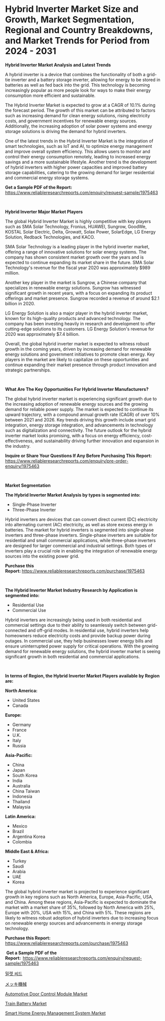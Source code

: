 <p><h1>Hybrid Inverter Market Size and Growth, Market Segmentation, Regional and Country Breakdowns, and Market Trends for Period from 2024 -  2031</h1></p><p><strong>Hybrid Inverter Market Analysis and Latest Trends</strong></p>
<p><p>A hybrid inverter is a device that combines the functionality of both a grid-tie inverter and a battery storage inverter, allowing for energy to be stored in batteries as well as fed back into the grid. This technology is becoming increasingly popular as more people look for ways to make their energy consumption more efficient and sustainable.</p><p>The Hybrid Inverter Market is expected to grow at a CAGR of 10.1% during the forecast period. The growth of this market can be attributed to factors such as increasing demand for clean energy solutions, rising electricity costs, and government incentives for renewable energy sources. Additionally, the increasing adoption of solar power systems and energy storage solutions is driving the demand for hybrid inverters.</p><p>One of the latest trends in the Hybrid Inverter Market is the integration of smart technologies, such as IoT and AI, to optimize energy management and improve overall system efficiency. This allows users to monitor and control their energy consumption remotely, leading to increased energy savings and a more sustainable lifestyle. Another trend is the development of hybrid inverters with higher power capacities and improved battery storage capabilities, catering to the growing demand for larger residential and commercial energy storage systems.</p></p>
<p><strong>Get a Sample PDF of the Report:&nbsp;</strong> <a href="https://www.reliableresearchreports.com/enquiry/request-sample/1975463">https://www.reliableresearchreports.com/enquiry/request-sample/1975463</a></p>
<p>&nbsp;</p>
<p><strong>Hybrid Inverter Major Market Players</strong></p>
<p><p>The global Hybrid Inverter Market is highly competitive with key players such as SMA Solar Technology, Fronius, HUAWEI, Sungrow, GoodWe, KOSTAL Solar Electric, Delta, Growatt, Solax Power, SolarEdge, LG Energy Solution, Redback Technologies, and KACO.</p><p>SMA Solar Technology is a leading player in the hybrid inverter market, offering a range of innovative solutions for solar energy systems. The company has shown consistent market growth over the years and is expected to continue expanding its market share in the future. SMA Solar Technology's revenue for the fiscal year 2020 was approximately $989 million.</p><p>Another key player in the market is Sungrow, a Chinese company that specializes in renewable energy solutions. Sungrow has witnessed significant growth in recent years, with a focus on expanding its product offerings and market presence. Sungrow recorded a revenue of around $2.1 billion in 2020.</p><p>LG Energy Solution is also a major player in the hybrid inverter market, known for its high-quality products and advanced technology. The company has been investing heavily in research and development to offer cutting-edge solutions to its customers. LG Energy Solution's revenue for 2020 was approximately $7.4 billion.</p><p>Overall, the global hybrid inverter market is expected to witness robust growth in the coming years, driven by increasing demand for renewable energy solutions and government initiatives to promote clean energy. Key players in the market are likely to capitalize on these opportunities and continue expanding their market presence through product innovation and strategic partnerships.</p></p>
<p>&nbsp;</p>
<p><strong>What Are The Key Opportunities For Hybrid Inverter Manufacturers?</strong></p>
<p><p>The global hybrid inverter market is experiencing significant growth due to the increasing adoption of renewable energy sources and the growing demand for reliable power supply. The market is expected to continue its upward trajectory, with a compound annual growth rate (CAGR) of over 10% between 2021 and 2026. Key trends driving this growth include smart grid integration, energy storage integration, and advancements in technology such as digitalization and connectivity. The future outlook for the hybrid inverter market looks promising, with a focus on energy efficiency, cost-effectiveness, and sustainability driving further innovation and expansion in the industry.</p></p>
<p><strong>Inquire or Share Your Questions If Any Before Purchasing This Report:</strong> <a href="https://www.reliableresearchreports.com/enquiry/pre-order-enquiry/1975463">https://www.reliableresearchreports.com/enquiry/pre-order-enquiry/1975463</a></p>
<p>&nbsp;</p>
<p><strong>Market Segmentation</strong></p>
<p><strong>The Hybrid Inverter Market Analysis by types is segmented into:</strong></p>
<p><ul><li>Single-Phase Inverter</li><li>Three-Phase Inverter</li></ul></p>
<p><p>Hybrid inverters are devices that can convert direct current (DC) electricity into alternating current (AC) electricity, as well as store excess energy in batteries. The market for hybrid inverters is segmented into single-phase inverters and three-phase inverters. Single-phase inverters are suitable for residential and small commercial applications, while three-phase inverters are designed for larger commercial and industrial settings. Both types of inverters play a crucial role in enabling the integration of renewable energy sources into the existing power grid.</p></p>
<p><strong>Purchase this Report:&nbsp;</strong><a href="https://www.reliableresearchreports.com/purchase/1975463">https://www.reliableresearchreports.com/purchase/1975463</a></p>
<p>&nbsp;</p>
<p><strong>The Hybrid Inverter Market Industry Research by Application is segmented into:</strong></p>
<p><ul><li>Residential Use</li><li>Commercial Use</li></ul></p>
<p><p>Hybrid inverters are increasingly being used in both residential and commercial settings due to their ability to seamlessly switch between grid-connected and off-grid modes. In residential use, hybrid inverters help homeowners reduce electricity costs and provide backup power during outages. In commercial use, they help businesses lower energy bills and ensure uninterrupted power supply for critical operations. With the growing demand for renewable energy solutions, the hybrid inverter market is seeing significant growth in both residential and commercial applications.</p></p>
<p>&nbsp;</p>
<p><strong>In terms of Region, the Hybrid Inverter Market Players available by Region are:</strong></p>
<p>
    <p> <strong> North America: </strong>
        <ul>
            <li>United States</li>
            <li>Canada</li>
        </ul>
        </p> 
    <p> <strong> Europe: </strong>
        <ul>
            <li>Germany</li>
            <li>France</li>
            <li>U.K.</li>
            <li>Italy</li>
            <li>Russia</li>
        </ul>
        </p> 
    <p> <strong> Asia-Pacific: </strong>
        <ul>
            <li>China</li>
            <li>Japan</li>
            <li>South Korea</li>
            <li>India</li>
            <li>Australia</li>
            <li>China Taiwan</li>
            <li>Indonesia</li>
            <li>Thailand</li>
            <li>Malaysia</li>
        </ul>
        </p> 
    <p> <strong> Latin America: </strong>
        <ul>
            <li>Mexico</li>
            <li>Brazil</li>
            <li>Argentina Korea</li>
            <li>Colombia</li>
        </ul>
        </p> 
    <p> <strong> Middle East & Africa: </strong>
        <ul>
            <li>Turkey</li>
            <li>Saudi</li>
            <li>Arabia</li>
            <li>UAE</li>
            <li>Korea</li>
        </ul>
    </p>
    </p>
<p><p>The global hybrid inverter market is projected to experience significant growth in key regions such as North America, Europe, Asia-Pacific, USA, and China. Among these regions, Asia-Pacific is expected to dominate the market with a market share of 35%, followed by North America with 25%, Europe with 20%, USA with 15%, and China with 5%. These regions are likely to witness robust adoption of hybrid inverters due to increasing focus on renewable energy sources and advancements in energy storage technology.</p></p>
<p><strong>Purchase this Report: </strong><a href="https://www.reliableresearchreports.com/purchase/1975463">https://www.reliableresearchreports.com/purchase/1975463</a></p>
<p>&nbsp;<strong>Get a Sample PDF of the Report:&nbsp;&nbsp;</strong><a href="https://www.reliableresearchreports.com/enquiry/request-sample/1975463">https://www.reliableresearchreports.com/enquiry/request-sample/1975463</a></p>
<p><strong></strong></p>
<p><p><a href="https://github.com/vsn7qpua81q/Market-Research-Report-List-1/blob/main/704289415162.md">밀렛 씨드</a></p><p><a href="https://github.com/xnljig2898992/Market-Research-Report-List-1/blob/main/971477716292.md">メッキ機械</a></p><p><a href="https://issuu.com/reportprime-2/docs/automotive-door-control-module-market-size-2030.pp">Automotive Door Control Module Market</a></p><p><a href="https://github.com/sonuprakash1/Market-Research-Report-List-2/blob/main/train-battery-market.md">Train Battery Market</a></p><p><a href="https://github.com/jhcraigie/Market-Research-Report-List-2/blob/main/smart-home-energy-management-system-market.md">Smart Home Energy Management System Market</a></p></p>
